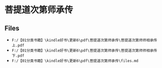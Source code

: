 # 菩提道次第师承传

## Files

- `F:/【01分类书籍】\kindle好书\更新6\pdf\菩提道次第师承传\菩提道次第师师相承传 上.pdf`
- `F:/【01分类书籍】\kindle好书\更新6\pdf\菩提道次第师承传\菩提道次第师师相承传 下.pdf`
- `F:/【01分类书籍】\kindle好书\更新6\pdf\菩提道次第师承传\files.md`
